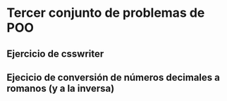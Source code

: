 # Tercer conjunto de problemas de POO

## Ejercicio de csswriter

## Ejecicio de conversión de números decimales a romanos (y a la inversa)